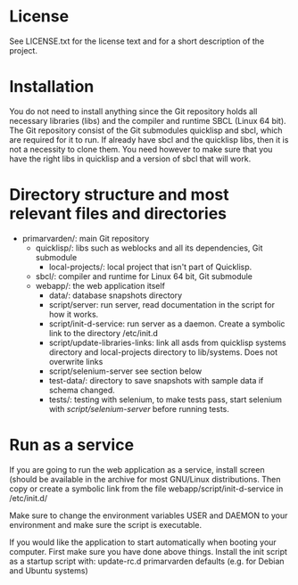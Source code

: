 # License
See LICENSE.txt for the license text and for a short description of the project.

# Installation
You do not need to install anything since the Git repository holds all necessary libraries (libs) and the compiler and runtime SBCL (Linux 64 bit). The Git repository consist of the Git submodules quicklisp and sbcl, which are required for it to run. If already have sbcl and the quicklisp libs, then it is not a necessity to clone them. You need however to make sure that you have the right libs in quicklisp and a version of sbcl that will work.

# Directory structure and most relevant files and directories
* primarvarden/: main Git repository
    * quicklisp/: libs such as weblocks and all its dependencies, Git submodule
        * local-projects/: local project that isn't part of Quicklisp.
    * sbcl/: compiler and runtime for Linux 64 bit, Git submodule
    * webapp/: the web application itself
        * data/: database snapshots directory
        * script/server: run server, read documentation in the script for how it works.
        * script/init-d-service: run server as a daemon. Create a symbolic link to the directory /etc/init.d
        * script/update-libraries-links: link all asds from quicklisp systems directory and local-projects directory to lib/systems. Does not overwrite links
        * script/selenium-server see section below
        * test-data/: directory to save snapshots with sample data if schema changed.
        * tests/: testing with selenium, to make tests pass, start selenium with *script/selenium-server* before running tests.

# Run as a service
If you are going to run the web application as a service, install screen (should be available in the archive for most GNU/Linux distributions. Then copy or create a symbolic link from the file webapp/script/init-d-service in /etc/init.d/

Make sure to change the environment variables USER and DAEMON to your environment and make sure the script is executable.

If you would like the application to start automatically when booting your computer. First make sure you have done above things. Install the init script as a startup script with:
update-rc.d primarvarden defaults (e.g. for Debian and Ubuntu systems)


